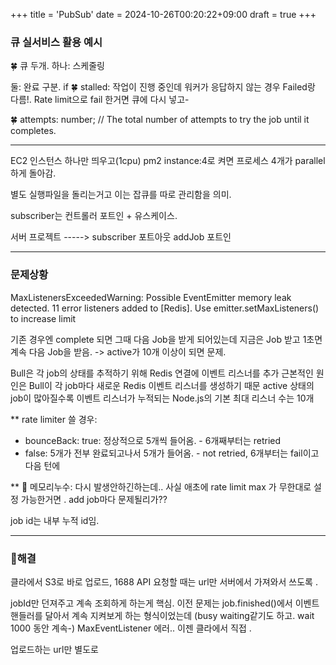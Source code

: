 +++
title = 'PubSub'
date = 2024-10-26T00:20:22+09:00
draft = true
+++

### 큐 실서비스 활용 예시

🍀 큐 두개.
하나: 스케줄링

둘: 완료 구분.
if 
🍀 stalled: 작업이 진행 중인데 워커가 응답하지 않는 경우
Failed랑 다름!. 
Rate limit으로 fail 한거면 큐에 다시 넣고- 


🍀 attempts: number; // The total number of attempts to try the job until it completes.

---

EC2 인스턴스 하나만 띄우고(1cpu)
pm2 instance:4로 켜면 프로세스 4개가 parallel 하게 돌아감.

별도 실행파일을 돌리는거고
이는 잡큐를 따로 관리함을 의미.

subscriber는 컨트롤러 포트인 + 유스케이스.

서버 프로젝트 ----->  subscriber
    포트아웃 addJob  포트인


---
### 문제상황

MaxListenersExceededWarning: Possible EventEmitter memory leak detected. 11 error listeners added to [Redis]. Use emitter.setMaxListeners() to increase limit


기존 경우엔 complete 되면 그때 다음 Job을 받게 되어있는데
지금은 Job 받고 1초면 계속 다음 Job을 받음. -> active가 10개 이상이 되면 문제.

Bull은 각 job의 상태를 추적하기 위해 Redis 연결에 이벤트 리스너를 추가
근본적인 원인은 Bull이 각 job마다 새로운 Redis 이벤트 리스너를 생성하기 때문
active 상태의 job이 많아질수록 이벤트 리스너가 누적되는
Node.js의 기본 최대 리스너 수는 10개

**
rate limiter 쓸 경우:
- bounceBack: true: 정상적으로 5개씩 들어옴. - 6개째부터는 retried
- false: 5개가 전부 완료되고나서 5개가 들어옴.  - not retried, 6개부터는 fail이고 다음 턴에 


** 
🔴 메모리누수: 다시 발생안하긴하는데..
사실 애초에 rate limit max 가 무한대로 설정 가능한거면 . add job마다 문제될리가??

job id는 내부 누적 id임.

---
### 🔴해결

클라에서 S3로 바로 업로드, 
1688 API 요청할 때는 url만 서버에서 가져와서 쓰도록 .

jobId만 던져주고 계속 조회하게 하는게 핵심.
이전 문제는 job.finished()에서 이벤트 핸들러를 달아서 
계속 지켜보게 하는 형식이었는데 (busy waiting같기도 하고. wait 1000 동안 계속-)
MaxEventListener 에러..
이젠 클라에서 직접 .

업로드하는 url만 별도로